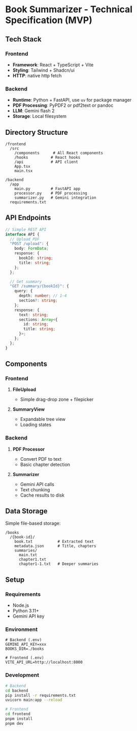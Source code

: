 # Book Summarizer - Technical Specification (MVP)

## Tech Stack

### Frontend

- **Framework**: React + TypeScript + Vite
- **Styling**: Tailwind + Shadcn/ui
- **HTTP**: native http fetch

### Backend

- **Runtime**: Python + FastAPI, use `uv` for package manager
- **PDF Processing**: PyPDF2 or pdf2text or pandoc
- **LLM**: Gemini flash 2
- **Storage**: Local filesystem

## Directory Structure

```
/frontend
  /src
    /components      # All React components
    /hooks          # React hooks
    /api            # API client
    App.tsx
    main.tsx

/backend
  /app
    main.py         # FastAPI app
    processor.py    # PDF processing
    summarizer.py   # Gemini integration
  requirements.txt
```

## API Endpoints

```typescript
// Simple REST API
interface API {
  // Upload PDF
  "POST /upload": {
    body: FormData;
    response: {
      bookId: string;
      title: string;
    };
  };

  // Get summary
  "GET /summary/{bookId}": {
    query: {
      depth: number; // 1-4
      section?: string;
    };
    response: {
      text: string;
      sections: Array<{
        id: string;
        title: string;
      }>;
    };
  };
}
```

## Components

### Frontend

1. **FileUpload**

   - Simple drag-drop zone + filepicker

2. **SummaryView**
   - Expandable tree view
   - Loading states

### Backend

1. **PDF Processor**

   - Convert PDF to text
   - Basic chapter detection

2. **Summarizer**
   - Gemini API calls
   - Text chunking
   - Cache results to disk

## Data Storage

Simple file-based storage:

```
/books
  /{book-id}/
    book.txt           # Extracted text
    metadata.json      # Title, chapters
    summaries/
      main.txt
      chapter1.txt
      chapter1-1.txt   # Deeper summaries
```

## Setup

### Requirements

- Node.js
- Python 3.11+
- Gemini API key

### Environment

```
# Backend (.env)
GEMINI_API_KEY=xxx
BOOKS_DIR=./books

# Frontend (.env)
VITE_API_URL=http://localhost:8000
```

### Development

```bash
# Backend
cd backend
pip install -r requirements.txt
uvicorn main:app --reload

# Frontend
cd frontend
pnpm install
pnpm dev
```
